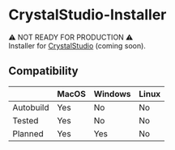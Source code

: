 # CrystalStudio-Installer

⚠️ NOT READY FOR PRODUCTION ⚠️\
Installer for [CrystalStudio](https://github.com/snackbag-net/CrystalStudio2) (coming soon).

## Compatibility

|           | MacOS | Windows | Linux |
|-----------|-------|---------|-------|
| Autobuild | Yes   | No      | No    |
| Tested    | Yes   | No      | No    |
| Planned   | Yes   | Yes     | No    |
